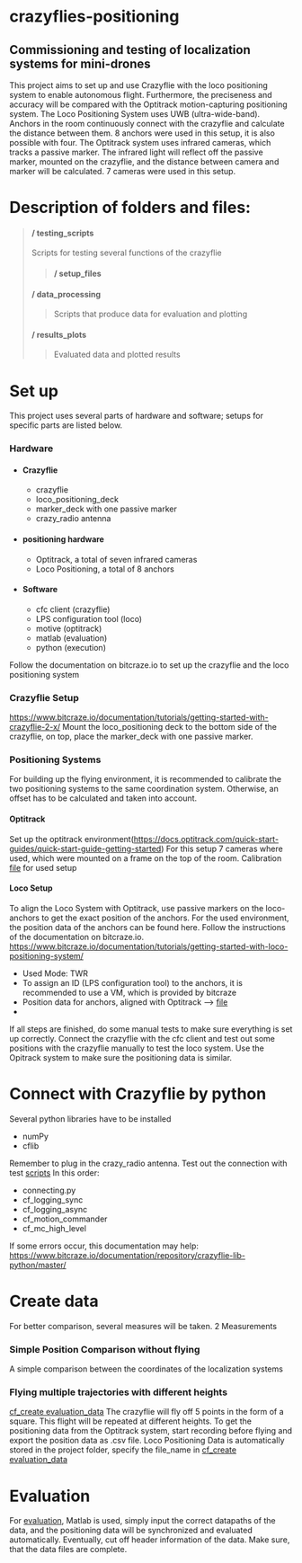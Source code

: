 # crazyflies-positioning
## Commissioning and testing of localization systems for mini-drones

This project aims to set up and use Crazyflie with the loco positioning system to enable autonomous flight.
Furthermore, the preciseness and accuracy will be compared with the Optitrack motion-capturing positioning system.
The Loco Positioning System uses UWB (ultra-wide-band). Anchors in the room continuously connect with the crazyflie and calculate the distance between them. 
8 anchors were used in this setup, it is also possible with four.
The Optitrack system uses infrared cameras, which tracks a passive marker. The infrared light will reflect off the passive marker, mounted on the crazyflie, and the distance between camera and marker will be calculated.
7 cameras were used in this setup.

# Description of folders and files:
> #### / testing_scripts
>Scripts for testing several functions of the crazyflie
>> #### / setup_files
> #### / data_processing
>> Scripts that produce data for evaluation and plotting
> #### / results_plots
>> Evaluated data and plotted results

# Set up
This project uses several parts of hardware and software; setups for specific parts are listed below.
### Hardware 
* #### Crazyflie
   * crazyflie     
   * loco_positioning_deck
   * marker_deck with one passive marker
   * crazy_radio antenna
* #### positioning hardware
   * Optitrack, a total of seven infrared cameras
   * Loco Positioning, a total of 8 anchors
* #### Software
   * cfc client (crazyflie)
   * LPS configuration tool (loco)
   * motive (optitrack)
   * matlab (evaluation)
   * python (execution)

Follow the documentation on bitcraze.io to set up the crazyflie and the loco positioning system
### Crazyflie Setup
https://www.bitcraze.io/documentation/tutorials/getting-started-with-crazyflie-2-x/
Mount the loco_positioning deck to the bottom side of the crazyflie, on top, place the marker_deck with one passive marker.
### Positioning Systems
For building up the flying environment, it is recommended to calibrate the two positioning systems to the same coordination system. Otherwise, an offset has to be calculated and taken into account.
#### Optitrack
Set up the optitrack environment(https://docs.optitrack.com/quick-start-guides/quick-start-guide-getting-started) For this setup 7 cameras where used, which were mounted on a frame on the top of the room.
Calibration [file](setup_files/) for used setup

#### Loco Setup
To align the Loco System with Optitrack, use passive markers on the loco-anchors to get the exact position of the anchors. 
For the used environment, the position data of the anchors can be found here.
Follow the instructions of the documentation on bitcraze.io.
https://www.bitcraze.io/documentation/tutorials/getting-started-with-loco-positioning-system/
- Used Mode: TWR
- To assign an ID (LPS configuration tool) to the anchors, it is recommended to use a VM, which is provided by bitcraze
- Position data for anchors, aligned with Optitrack --> [file](setup_files/anchor-position_optitrack.yaml) 
- 
If all steps are finished, do some manual tests to make sure everything is set up correctly.
Connect the crazyflie with the cfc client and test out some positions with the crazyflie manually to test the loco system.
Use the Opitrack system to make sure the positioning data is similar.

# Connect with Crazyflie by python
Several python libraries have to be installed
- numPy
- cflib

Remember to plug in the crazy_radio antenna.
Test out the connection with test [scripts](/testingScripts)
In this order: 
- connecting.py
- cf_logging_sync
- cf_logging_async
- cf_motion_commander
- cf_mc_high_level

If some errors occur, this documentation may help:
https://www.bitcraze.io/documentation/repository/crazyflie-lib-python/master/

# Create data
For better comparison, several measures will be taken.
2 Measurements
### Simple Position Comparison without flying
A simple comparison between the coordinates of the localization systems

### Flying multiple trajectories with different heights
[cf_create evaluation_data](/testingScripts/cf_create_evaluation_data.py) 
The crazyflie will fly off 5 points in the form of a square.
This flight will be repeated at different heights.
To get the positioning data from the Optitrack system, start recording before flying and export the position data as .csv file.
Loco Positioning Data is automatically stored in the project folder, specify the file_name in [cf_create evaluation_data](/testingScripts/cf_create_evaluation_data.py) 


# Evaluation
For [evaluation](data_processing/data_comparison_12_12_2023.m), Matlab is used, simply input the correct datapaths of the data, and the positioning data will be synchronized and evaluated automatically.
Eventually, cut off header information of the data.
Make sure, that the data files are complete.





